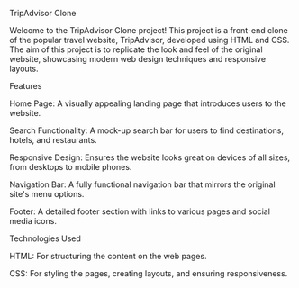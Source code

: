TripAdvisor Clone

  Welcome to the TripAdvisor Clone project! This project is a front-end clone of the popular travel website, TripAdvisor, developed using HTML and CSS. The aim of this project is to replicate the look and feel of the original website, showcasing modern web design techniques and responsive layouts.

Features

  Home Page: A visually appealing landing page that introduces users to the website.

  Search Functionality: A mock-up search bar for users to find destinations, hotels, and restaurants.

  Responsive Design: Ensures the website looks great on devices of all sizes, from desktops to mobile phones.

  Navigation Bar: A fully functional navigation bar that mirrors the original site's menu options.

  Footer: A detailed footer section with links to various pages and social media icons.

Technologies Used

  HTML: For structuring the content on the web pages.

  CSS: For styling the pages, creating layouts, and ensuring responsiveness.

